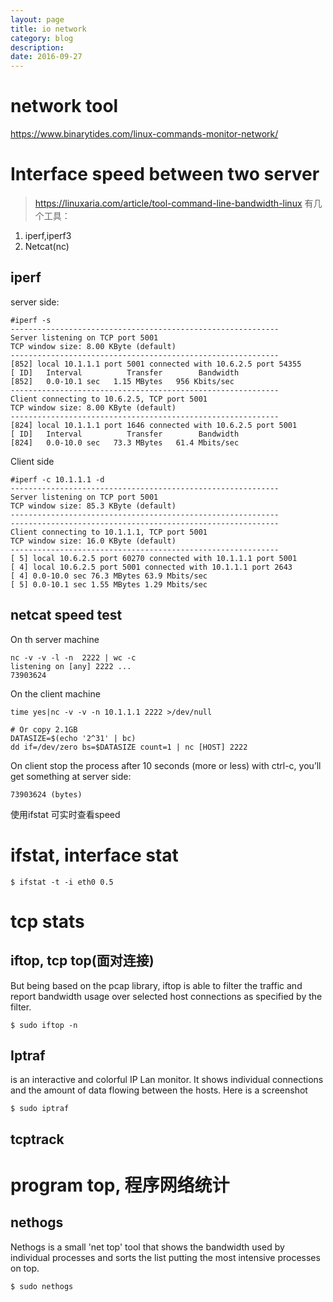 ```yaml
---
layout: page
title: io network
category: blog
description: 
date: 2016-09-27
---
```

# network tool
https://www.binarytides.com/linux-commands-monitor-network/

# Interface speed between two server
> https://linuxaria.com/article/tool-command-line-bandwidth-linux
有几个工具：
1. iperf,iperf3
2. Netcat(nc)

## iperf
server side:

    #iperf -s
    ------------------------------------------------------------
    Server listening on TCP port 5001
    TCP window size: 8.00 KByte (default)
    ------------------------------------------------------------
    [852] local 10.1.1.1 port 5001 connected with 10.6.2.5 port 54355
    [ ID]   Interval          Transfer        Bandwidth
    [852]   0.0-10.1 sec   1.15 MBytes   956 Kbits/sec
    ------------------------------------------------------------
    Client connecting to 10.6.2.5, TCP port 5001
    TCP window size: 8.00 KByte (default)
    ------------------------------------------------------------
    [824] local 10.1.1.1 port 1646 connected with 10.6.2.5 port 5001
    [ ID]   Interval          Transfer        Bandwidth
    [824]   0.0-10.0 sec   73.3 MBytes   61.4 Mbits/sec

Client side

    #iperf -c 10.1.1.1 -d
    ------------------------------------------------------------
    Server listening on TCP port 5001
    TCP window size: 85.3 KByte (default)
    ------------------------------------------------------------
    ------------------------------------------------------------
    Client connecting to 10.1.1.1, TCP port 5001
    TCP window size: 16.0 KByte (default)
    ------------------------------------------------------------
    [ 5] local 10.6.2.5 port 60270 connected with 10.1.1.1 port 5001
    [ 4] local 10.6.2.5 port 5001 connected with 10.1.1.1 port 2643
    [ 4] 0.0-10.0 sec 76.3 MBytes 63.9 Mbits/sec
    [ 5] 0.0-10.1 sec 1.55 MBytes 1.29 Mbits/sec

## netcat speed test
On th server machine

    nc -v -v -l -n  2222 | wc -c
    listening on [any] 2222 ...
    73903624

On the client machine

    time yes|nc -v -v -n 10.1.1.1 2222 >/dev/null

    # Or copy 2.1GB
    DATASIZE=$(echo '2^31' | bc)
    dd if=/dev/zero bs=$DATASIZE count=1 | nc [HOST] 2222

On client stop the process  after 10 seconds (more or less) with ctrl-c, you’ll get something at server side:

    73903624 (bytes)

使用ifstat 可实时查看speed

# ifstat, interface stat

    $ ifstat -t -i eth0 0.5

# tcp stats
## iftop, tcp top(面对连接)
But being based on the pcap library, iftop is able to filter the traffic and report bandwidth usage over selected host connections as specified by the filter.

    $ sudo iftop -n

## Iptraf
 is an interactive and colorful IP Lan monitor. It shows individual connections and the amount of data flowing between the hosts. Here is a screenshot

    $ sudo iptraf

## tcptrack

# program top, 程序网络统计
## nethogs
Nethogs is a small 'net top' tool that shows the bandwidth used by individual processes and sorts the list putting the most intensive processes on top.

    $ sudo nethogs
